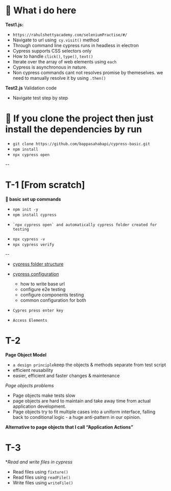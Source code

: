 # 🌱 What i do here

**Test1.js:**

- `https://rahulshettyacademy.com/seleniumPractise/#/`
- Navigate to url using` cy.visit()` method
- Through command line cypress runs in headless in electron
- Cypress supports CSS selectors only
- How to handle `click()`, `type()`, `text()`
- Iterate over the array of web elements using `each`
- Cypress is asynchronous in nature.
- Non cypress commands cant not resolves promise by themeselves. we need to manually resolve it by using `.then()`

**Test2.js** Validation code 

- Navigate test step by step


# 🌱 If you clone the project then just install the dependencies by run

- `git clone https://github.com/bappasahabapi/cypress-basic.git`
- `npm install`
- `npx cypress open`

--

# T-1 [From scratch]

**🌱 basic set up commands**

- `npm init -y`
- `npm install cypress`
-     `npx cypress open` and automatically cypress folder created for testing
- `npx cypress -v`
- `npx cypress verify`

--

- [cypress folder structure](https://docs.cypress.io/guides/core-concepts/writing-and-organizing-tests)
- [cypress configuration](https://docs.cypress.io/guides/references/configuration)
  - how to write base url
  - configure e2e testing
  - configure components testing
  - common configuration for both
- `Cypres press enter key`

- `Access Elements`

# T-2

**Page Object Model**

- `a design principle`keep the objects & methods separate from test script
- efficient reusability
- easier, efficient and faster changes & maintenance
<!--  -->

_Page objects problems_

- Page objects make tests slow
- page objects are hard to maintain and take away time from actual application development.
- Page objects try to fit multiple cases into a uniform interface, falling back to conditional logic - a huge anti-pattern in our opinion.

**Alternative to page objects that I call “Application Actions”**

# T-3

\*_Read and write files in cypress_

- Read files using `fixture()`
- Read files using `readFile()`
- Write files using `writeFile()`
